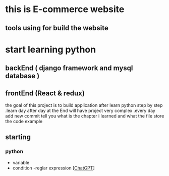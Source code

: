 # this is E-commerce website

## tools using for build the website 

# start learning python 

## backEnd ( django framework and mysql database ) 

## frontEnd (React & redux) 
the goal of this project is to build application after learn python step by step .learn day after day at the End will have project very complex .every 
day add new commit tell you what is the chapter i learned and what the file store the code example

## starting

### python
 - variable
 - condition 
   -reglar expression [[ChatGPT](https://chat.openai.com/share/665de0a0-3dd2-4272-84d9-22bdf9f8c4da)]
